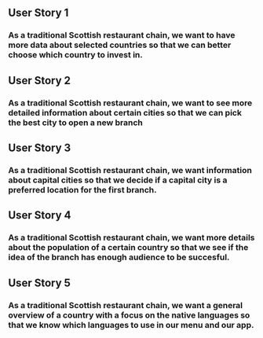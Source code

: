 ## User Story 1

### As a traditional Scottish restaurant chain, we want to have more data about selected countries so that we can better choose which country to invest in. 

## User Story 2

### As a traditional Scottish restaurant chain, we want to see more detailed information about certain cities so that we can pick the best city to open a new branch

## User Story 3

### As a traditional Scottish restaurant chain, we want information about capital cities so that we decide if a capital city is a preferred location for the first branch.

## User Story 4

### As a traditional Scottish restaurant chain, we want more details about the population of a certain country so that we see if the idea of the branch has enough audience to be succesful.

## User Story 5

### As a traditional Scottish restaurant chain, we want a general overview of a country with a focus on the native languages so that we know which languages to use in our menu and our app.
